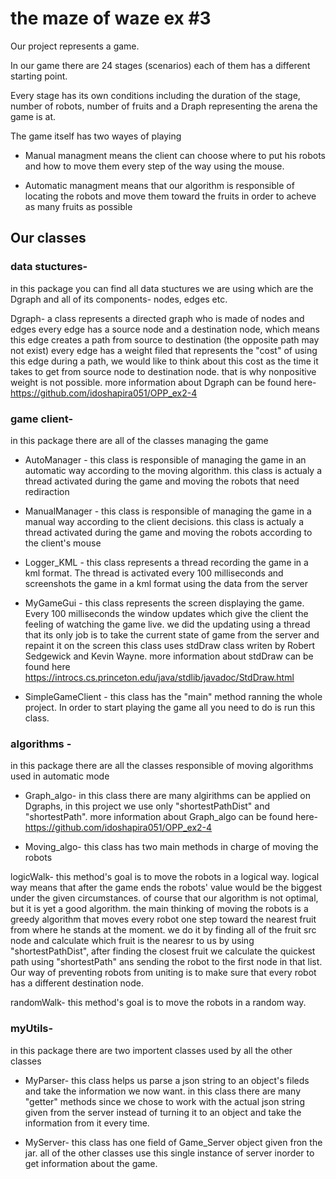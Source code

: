 # the maze of waze ex #3

Our project represents a game.

In our game there are 24 stages (scenarios) each of them has a different starting point.

Every stage has its own conditions including the duration of the stage, number of robots, number of fruits and a Draph representing the arena the game is at.

The game itself has two wayes of playing

* Manual managment means the client can choose where to put his robots and how to move them every step of the way using the mouse.

* Automatic managment means that our algorithm is responsible of locating the robots and
move them toward the fruits in order to acheve as many fruits as possible

## Our classes

### data stuctures- 
in this package you can find all data stuctures we are using which are the Dgraph and all of its components- nodes, edges etc.

Dgraph- a class represents a directed graph who is made of nodes and edges every edge has a source node and 
a destination node, which means this edge creates a path from source to destination (the opposite path may not exist) 
every edge has a weight filed that represents the "cost" of using this edge during a path,
we would like to think about this cost as the time it takes to get from source node to destination node. 
that is why nonpositive weight is not possible.
more information about Dgraph can be found here- https://github.com/idoshapira051/OPP_ex2-4

### game client-
in this package there are all of the classes managing the game

* AutoManager - this class is responsible of managing the game in an automatic way according to the moving algorithm. this class is actualy a thread activated during the game and moving the robots that need rediraction

* ManualManager - this class is responsible of managing the game in a manual way according to the client decisions. this class is actualy a thread activated during the game and moving the robots according to the client's mouse

* Logger_KML - this class represents a thread recording the game in a kml format. The thread is activated every 100 milliseconds
and screenshots the game in a kml format using the data from the server 

* MyGameGui - this class represents the screen displaying the game. Every 100 milliseconds 
the window updates which give the client the feeling of watching the game live.
we did the updating using a thread that its only job is to take the current state of game from the server and repaint it on the screen
this class uses stdDraw class writen by Robert Sedgewick and Kevin Wayne. more information about stdDraw can be found here https://introcs.cs.princeton.edu/java/stdlib/javadoc/StdDraw.html

* SimpleGameClient - this class has the "main" method ranning the whole project. In order to start playing the game all you need to do is run this class.

###  algorithms -
in this package there are all the classes responsible of moving algorithms used in automatic mode

* Graph_algo- in this class there are many algirithms can be applied on Dgraphs, 
 in this project we use only "shortestPathDist" and "shortestPath". more information about Graph_algo can be found here- https://github.com/idoshapira051/OPP_ex2-4

* Moving_algo- this class has two main methods in charge of moving the robots

logicWalk- this method's goal is to move the robots in a logical way.
logical way means that after the game ends the robots' value would be the biggest under the given circumstances.
of course that our algorithm is not optimal, but it is yet a good algorithm.
the main thinking of moving the robots is a greedy algorithm 
that moves every robot one step toward the nearest fruit from where he stands at the moment.
we do it by finding all of the fruit src node and calculate which fruit is the nearesr to us
by using "shortestPathDist", after finding the closest fruit we calculate the quickest path
using "shortestPath" ans sending the robot to the first node in that list.
Our way of preventing robots from uniting is to make sure that every robot has a different destination node.

randomWalk- this method's goal is to move the robots in a random way.
	
### myUtils-
in this package there are two importent classes used by all the other classes

* MyParser- this class helps us parse a json string to an object's fileds and take the information we now want.
in this class there are many "getter" methods since we chose to work with the actual json string given from the server instead of turning it to an object and take the information from it every time.

* MyServer- this class has one field of Game_Server object given fron the jar. 
all of the other classes use this single instance of server inorder to get information about the game.
  
